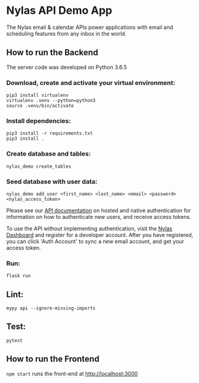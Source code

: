 # Nylas API Demo App

The Nylas email & calendar APIs power applications with email and scheduling features from any inbox in the world.


## How to run the Backend

The server code was developed on Python 3.6.5

### Download, create and activate your virtual environment:
```
pip3 install virtualenv
virtualenv .venv --python=python3
source .venv/bin/activate
```

### Install dependencies:
```
pip3 install -r requirements.txt
pip3 install .
```

### Create database and tables:
`nylas_demo create_tables`

### Seed database with user data:
`nylas_demo add_user <first_name> <last_name> <email> <password> <nylas_access_token>`

Please see our [API documentation](https://docs.nylas.com/reference#authentication) on hosted and native authentication for information on how to authenticate new users, and receive access tokens.

To use the API without implementing authentication, visit the [Nylas Dashboard]( https://dashboard.nylas.com/sign-in) and register for a developer account. After you have registered, you can click 'Auth Account' to sync a new email account, and get your access token.

### Run:
`flask run`

## Lint:
`mypy api --ignore-missing-imports`

## Test:
`pytest`


## How to run the Frontend

`npm start` runs the front-end at [http://localhost:3000](http://localhost:3000)
